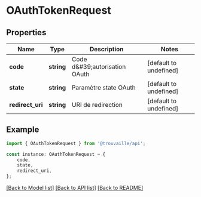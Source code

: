 # OAuthTokenRequest


## Properties

Name | Type | Description | Notes
------------ | ------------- | ------------- | -------------
**code** | **string** | Code d\&#39;autorisation OAuth | [default to undefined]
**state** | **string** | Paramètre state OAuth | [default to undefined]
**redirect_uri** | **string** | URI de redirection | [default to undefined]

## Example

```typescript
import { OAuthTokenRequest } from '@trouvaille/api';

const instance: OAuthTokenRequest = {
    code,
    state,
    redirect_uri,
};
```

[[Back to Model list]](../README.md#documentation-for-models) [[Back to API list]](../README.md#documentation-for-api-endpoints) [[Back to README]](../README.md)
